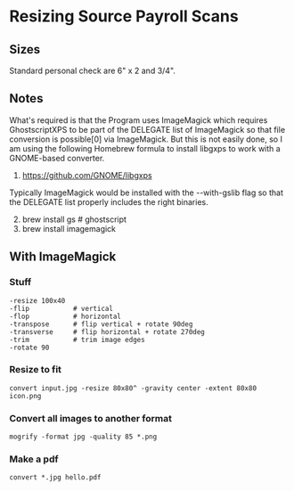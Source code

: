 # Resizing Source Payroll Scans

## Sizes

Standard personal check are 6" x 2 and 3/4".

## Notes

What's required is that the Program uses ImageMagick which requires 
GhostscriptXPS to be part of the DELEGATE list of ImageMagick so that 
file conversion is possible[0] via ImageMagick. But this is not easily 
done, so I am using the following Homebrew formula to install libgxps 
to work with a GNOME-based converter.

1. https://github.com/GNOME/libgxps

Typically ImageMagick would be installed with the --with-gslib flag so that 
the DELEGATE list properly includes the right binaries.

2. brew install gs # ghostscript
3. brew install imagemagick

## With ImageMagick

### Stuff

    -resize 100x40
    -flip           # vertical
    -flop           # horizontal
    -transpose      # flip vertical + rotate 90deg
    -transverse     # flip horizontal + rotate 270deg
    -trim           # trim image edges
    -rotate 90

### Resize to fit

    convert input.jpg -resize 80x80^ -gravity center -extent 80x80 icon.png

### Convert all images to another format

    mogrify -format jpg -quality 85 *.png

### Make a pdf

    convert *.jpg hello.pdf
